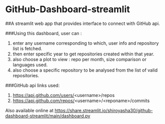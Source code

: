 # GitHub-Dashboard-streamlit

##A streamlit web app that provides interface to connect with GitHub api.

###Using this dashboard, user can : 
1. enter any username corresponding to which, user info and repository list is fetched.
2. then enter specific year to get repositories created within that year.
3. also choose a plot to view : repo per month, size comparison or languages used.
4. also choose a specific repository to be analysed from the list of valid repositories.

###GitHub api links used: 
1. https://api.github.com/users/<username\>/repos
2. https://api.github.com/repos/<username\>/<reponame\>/commits
  
Also available online at https://share.streamlit.io/shiroyasha30/github-dashboard-streamlit/main/dashboard.py
